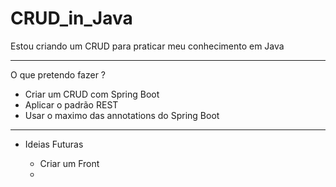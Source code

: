 # CRUD_in_Java
Estou criando um CRUD para praticar meu conhecimento em Java

-------------------------------------------------------

O que pretendo fazer ?

- Criar um CRUD com Spring Boot
- Aplicar o padrão REST
- Usar o maximo das annotations do Spring Boot

-------------------------------------------------------

* Ideias Futuras

  - Criar um Front
  - 
